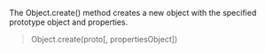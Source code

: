 


The Object.create() method creates a new object with the specified prototype object and properties.
> Object.create(proto[, propertiesObject])
